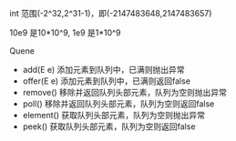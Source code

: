 int 范围(-2^32,2^31-1)，即(-2147483648,2147483657)

10e9 是10\*10^9, 1e9 是1\*10^9

Quene

* add(E e)     添加元素到队列中，已满则抛出异常
* offer(E e)   添加元素到队列中，已满则返回false
* remove()     移除并返回队列头部元素，队列为空则抛出异常
* poll()       移除并返回队列头部元素，队列为空则返回false
* element()    获取队列头部元素，队列为空则抛出异常
* peek()       获取队列头部元素，队列为空则返回false
